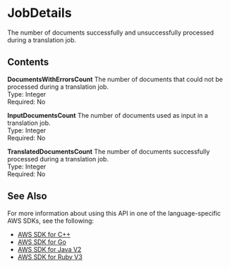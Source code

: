# JobDetails<a name="API_JobDetails"></a>

The number of documents successfully and unsuccessfully processed during a translation job\.

## Contents<a name="API_JobDetails_Contents"></a>

 **DocumentsWithErrorsCount**   <a name="Translate-Type-JobDetails-DocumentsWithErrorsCount"></a>
The number of documents that could not be processed during a translation job\.  
Type: Integer  
Required: No

 **InputDocumentsCount**   <a name="Translate-Type-JobDetails-InputDocumentsCount"></a>
The number of documents used as input in a translation job\.  
Type: Integer  
Required: No

 **TranslatedDocumentsCount**   <a name="Translate-Type-JobDetails-TranslatedDocumentsCount"></a>
The number of documents successfully processed during a translation job\.  
Type: Integer  
Required: No

## See Also<a name="API_JobDetails_SeeAlso"></a>

For more information about using this API in one of the language\-specific AWS SDKs, see the following:
+  [ AWS SDK for C\+\+](https://docs.aws.amazon.com/goto/SdkForCpp/translate-2017-07-01/JobDetails) 
+  [ AWS SDK for Go](https://docs.aws.amazon.com/goto/SdkForGoV1/translate-2017-07-01/JobDetails) 
+  [ AWS SDK for Java V2](https://docs.aws.amazon.com/goto/SdkForJavaV2/translate-2017-07-01/JobDetails) 
+  [ AWS SDK for Ruby V3](https://docs.aws.amazon.com/goto/SdkForRubyV3/translate-2017-07-01/JobDetails) 